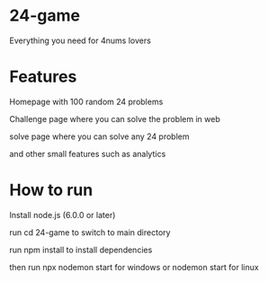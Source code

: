 # 24-game
Everything you need for 4nums lovers

# Features

Homepage with 100 random 24 problems

Challenge page where you can solve the problem in web

solve page where you can solve any 24 problem

and other small features such as analytics

# How to run

Install node.js (6.0.0 or later)

run cd 24-game to switch to main directory

run npm install to install dependencies

then run npx nodemon start for windows or nodemon start for linux
